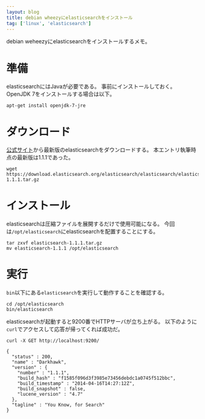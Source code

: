 ```yaml
---
layout: blog
title: debian wheezyにelasticsearchをインストール
tag: ['linux', 'elasticsearch']
---
```




debian weheezyにelasticsearchをインストールするメモ。

# 準備

elasticsearchにはJavaが必要である。
事前にインストールしておく。
OpenJDK 7をインストールする場合は以下。

~~~~
apt-get install openjdk-7-jre
~~~~

# ダウンロード

[公式サイト](http://www.elasticsearch.org/overview/elkdownloads/)から最新版のelasticsearchをダウンロードする。
本エントリ執筆時点の最新版は1.1.1であった。

~~~~
wget https://download.elasticsearch.org/elasticsearch/elasticsearch/elasticsearch-1.1.1.tar.gz 
~~~~

# インストール

elasticsearchは圧縮ファイルを展開するだけで使用可能になる。
今回は`/opt/elasticsearch`にelasticsearchを配置することにする。

~~~~
tar zxvf elasticsearch-1.1.1.tar.gz
mv elasticsearch-1.1.1 /opt/elasticsearch
~~~~

# 実行

`bin`以下にある`elasticsearch`を実行して動作することを確認する。

~~~~
cd /opt/elasticsearch
bin/elasticsearch
~~~~

elasticsearchが起動すると9200番でHTTPサーバが立ち上がる。
以下のように`curl`でアクセスして応答が帰ってくれば成功だ。

~~~~
curl -X GET http://localhost:9200/
~~~~

~~~~
{
  "status" : 200,
  "name" : "Darkhawk",
  "version" : {
    "number" : "1.1.1",
    "build_hash" : "f1585f096d3f3985e73456debdc1a0745f512bbc",
    "build_timestamp" : "2014-04-16T14:27:12Z",
    "build_snapshot" : false,
    "lucene_version" : "4.7"
  },
  "tagline" : "You Know, for Search"
}
~~~~
